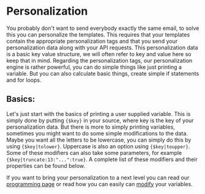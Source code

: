 # Personalization

You probably don't want to send everybody exactly the same email, to solve this
you can personalize the templates. This requires that your templates contain the
appropriate personalization tags and that you send your personalization data along
with your API requests. This personalization data is a basic key value structure,
we will often refer to key and value here so keep that in mind. Regarding the
personalization tags, our personalization engine is rather powerful, you can do
simple things like just printing a variable. But you can also calculate basic 
things, create simple if statements and for loops.


## Basics:

Let's just start with the basics of printing a user supplied variable. This is
simply done by putting `{$key}` in your source, where key is the key of your
personalization data. But there is more to simply printing variables, sometimes
you might want to do some simple modifications to the data. Maybe you want all
the letters to be lowercase, you can simply do this by using `{$key|tolower}`.
Uppercase is also an option using `{$key|toupper}`. Some of these modifiers
can also take some parameters, for example `{$key|truncate:13:"...":true}`.
A complete list of these modifiers and their properties can be found below.

If you want to bring your personalization to a next level you can read our
[programming page](../documentation/personalization-programming) or read how you can
easily can [modify](../documentation/personalization-modifiers) your variables. 
